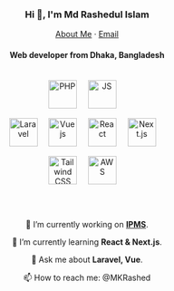 <p align="center">
  <h3 align="center">Hi 👋, I'm Md Rashedul Islam</h3>
</p>
<p align="center">
    <a href="https://mkrashed.github.io">About Me</a>
    ·
    <a href="mailto:mkrashed757@gmail.com">Email</a>
</p>
<p align="center">
  <h4 align="center">Web developer from Dhaka, Bangladesh</h4>
</p>

<br/>

<div style="display: inline_block;" align="center">
  <img align="center" alt="PHP" height="50" src="https://github.com/MKRashed/MKRashed/assets/49880340/99593c28-0502-46ec-9196-bb8cd7a125eb"> &nbsp; &nbsp;
  <img align="center" alt="JS" height="50" src="https://github.com/MKRashed/MKRashed/assets/49880340/54ee1c0c-2567-4073-a183-48618183e8fb"> &nbsp; &nbsp;
</div>

<br/>

<div style="display: inline_block;" align="center">
  <img align="center" alt="Laravel" height="50" src="https://github.com/MKRashed/MKRashed/assets/49880340/0fcb2aa3-e7f7-4d3c-98ba-f82351c92534"> &nbsp; &nbsp;
  <img align="center" alt="Vue js" height="50" src="https://github.com/MKRashed/MKRashed/assets/49880340/84c83ae4-8440-4980-b54a-593ad8af80c6"> &nbsp; &nbsp;
  <img align="center" alt="React" height="50" src="https://github.com/MKRashed/MKRashed/assets/49880340/3f4bbcd4-186d-4a64-87e1-280a78844c44"> &nbsp; &nbsp;
  <img align="center" alt="Next.js" height="50" src="https://github.com/MKRashed/MKRashed/assets/49880340/2fb9888f-d6c4-4589-aad8-20c4edf300b5"> &nbsp; &nbsp;
</div>

<br/>

<div style="display: inline_block;" align="center">
  <img align="center" alt="Tailwind CSS" height="50" src="https://github.com/MKRashed/MKRashed/assets/49880340/4b9a87da-fb59-48f5-868d-8bd3ba6bc6e2"> &nbsp; &nbsp;
  <img align="center" alt="AWS" height="50" src="https://github.com/MKRashed/MKRashed/assets/49880340/4b9e4e73-50e3-4511-8113-0efa67b3c0ea"> &nbsp; &nbsp;
</div>

<br/><br/>

<div align="center">

🔭 I’m currently working on **[IPMS](https://ipms.health/)**.

🌱 I’m currently learning **React & Next.js**.

💬 Ask me about **Laravel, Vue**.

📫 How to reach me: @MKRashed

</div>
